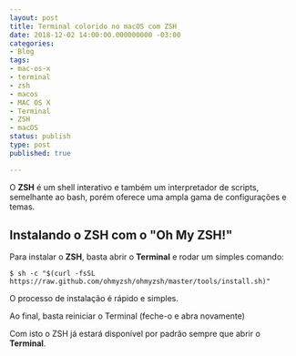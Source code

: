 ```yaml
---
layout: post
title: Terminal colorido no macOS com ZSH
date: 2018-12-02 14:00:00.000000000 -03:00
categories:
- Blog
tags:
- mac-os-x
- terminal
- zsh
- macos
- MAC OS X
- Terminal
- ZSH
- macOS
status: publish
type: post
published: true

---
```


O **ZSH** é um shell interativo e também um interpretador de scripts, semelhante ao bash, porém oferece uma ampla gama de configurações e temas.

## Instalando o ZSH com o "Oh My ZSH!"

Para instalar o **ZSH**, basta abrir o **Terminal** e rodar um simples comando:

	$ sh -c "$(curl -fsSL https://raw.github.com/ohmyzsh/ohmyzsh/master/tools/install.sh)"

O processo de instalação é rápido e simples.

Ao final, basta reiniciar o Terminal (feche-o e abra novamente)

Com isto o ZSH já estará disponível por padrão sempre que abrir o **Terminal**.